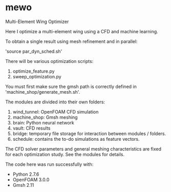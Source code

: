 # mewo
Multi-Element Wing Optimizer

Here I optimize a multi-element wing using a CFD and machine learning.  

To obtain a single result using mesh refinement and in parallel:  

'source par_dyn_sched.sh'  

There will be various optimization scripts:  
1. optimize_feature.py  
2. sweep_optimization.py

You must first make sure the gmsh path is correctly defined in 
'machine_shop/generate_mesh.sh'.

The modules are divided into their own folders:  
1. wind_tunnel: OpenFOAM CFD simulation  
2. machine_shop: Gmsh meshing  
3. brain: Python neural network  
4. vault: CFD results  
5. bridge: temporary file storage for interaction between modules / folders.
6. schedule: contains the to-do simulations as feature vectors.

The CFD solver parameters and general meshing characteristics are fixed for 
each optimization study. See the modules for details.

The code here was run successfully with:  
- Python 2.7.6  
- OpenFOAM 3.0.0  
- Gmsh 2.11  
